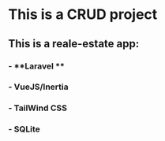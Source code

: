 # This is a CRUD project

## This is a reale-estate app:

### - **Laravel **

### - **VueJS/Inertia**

### - **TailWind CSS**

### - **SQLite**
